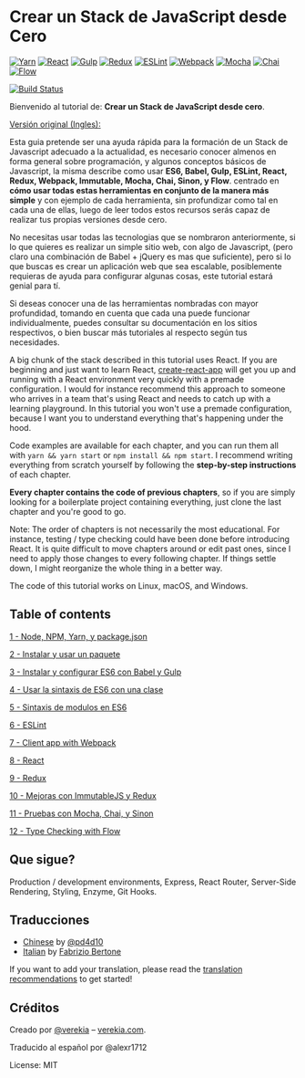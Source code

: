 # Crear un Stack de JavaScript desde Cero

[![Yarn](/img/yarn.png)](https://yarnpkg.com/)
[![React](/img/react.png)](https://facebook.github.io/react/)
[![Gulp](/img/gulp.png)](http://gulpjs.com/)
[![Redux](/img/redux.png)](http://redux.js.org/)
[![ESLint](/img/eslint.png)](http://eslint.org/)
[![Webpack](/img/webpack.png)](https://webpack.github.io/)
[![Mocha](/img/mocha.png)](https://mochajs.org/)
[![Chai](/img/chai.png)](http://chaijs.com/)
[![Flow](/img/flow.png)](https://flowtype.org/)

[![Build Status](https://travis-ci.org/verekia/js-stack-from-scratch.svg?branch=master)](https://travis-ci.org/verekia/js-stack-from-scratch)

Bienvenido al tutorial de: **Crear un Stack de JavaScript  desde cero**.

[Versión original (Ingles):](https://github.com/verekia/js-stack-from-scratch) 

Esta guia pretende ser una ayuda rápida para la formación de un Stack de Javascript adecuado a la actualidad, es necesario conocer almenos en forma general sobre programación, y algunos conceptos básicos de Javascript, la misma describe como usar **ES6, Babel, Gulp, ESLint, React, Redux, Webpack, Immutable, Mocha, Chai, Sinon, y Flow**.  centrado en **cómo usar todas estas herramientas en conjunto de la manera más simple** y con ejemplo de cada herramienta, sin profundizar como tal en cada una de ellas, luego de leer todos estos recursos serás capaz de realizar tus propias versiones desde cero.

No necesitas usar todas las tecnologias que se nombraron anteriormente, si lo que quieres es realizar un simple sitio web, con algo de Javascript, (pero claro una combinación de Babel + jQuery es mas que suficiente), pero si lo que buscas es crear un aplicación web que sea escalable, posiblemente requieras de ayuda para configurar algunas cosas, este tutorial estará genial para tí.

Si deseas conocer una de las herramientas nombradas con mayor profundidad, tomando en cuenta que cada una puede funcionar individualmente, puedes consultar su documentación en los sitios respectivos, o bien buscar más tutoriales al respecto según tus necesidades.

A big chunk of the stack described in this tutorial uses React. If you are beginning and just want to learn React, [create-react-app](https://github.com/facebookincubator/create-react-app) will get you up and running with a React environment very quickly with a premade configuration. I would for instance recommend this approach to someone who arrives in a team that's using React and needs to catch up with a learning playground. In this tutorial you won't use a premade configuration, because I want you to understand everything that's happening under the hood.

Code examples are available for each chapter, and you can run them all with `yarn && yarn start` or `npm install && npm start`. I recommend writing everything from scratch yourself by following the **step-by-step instructions** of each chapter.

**Every chapter contains the code of previous chapters**, so if you are simply looking for a boilerplate project containing everything, just clone the last chapter and you're good to go.

Note: The order of chapters is not necessarily the most educational. For instance, testing / type checking could have been done before introducing React. It is quite difficult to move chapters around or edit past ones, since I need to apply those changes to every following chapter. If things settle down, I might reorganize the whole thing in a better way.

The code of this tutorial works on Linux, macOS, and Windows.

## Table of contents

[1 - Node, NPM, Yarn, y package.json](/tutorial/1-node-npm-yarn-package-json)

[2 - Instalar y usar un paquete](/tutorial/2-packages)

[3 - Instalar y configurar ES6 con Babel y Gulp](/tutorial/3-es6-babel-gulp)

[4 - Usar la sintaxis  de ES6 con una clase](/tutorial/4-es6-syntax-class)

[5 - Sintaxis de modulos en ES6](/tutorial/5-es6-modules-syntax)

[6 - ESLint](/tutorial/6-eslint)

[7 - Client app with Webpack](/tutorial/7-client-webpack)

[8 - React](/tutorial/8-react)

[9 - Redux](/tutorial/9-redux)

[10 - Mejoras con ImmutableJS y Redux](/tutorial/10-immutable-redux-improvements)

[11 - Pruebas con Mocha, Chai, y Sinon](/tutorial/11-testing-mocha-chai-sinon)

[12 - Type Checking with Flow](/tutorial/12-flow)

## Que sigue?

Production / development environments, Express, React Router, Server-Side Rendering, Styling, Enzyme, Git Hooks.

## Traducciones

- [Chinese](https://github.com/pd4d10/js-stack-from-scratch) by [@pd4d10](http://github.com/pd4d10)
- [Italian](https://github.com/fbertone/js-stack-from-scratch) by [Fabrizio Bertone](https://github.com/fbertone)

If you want to add your translation, please read the [translation recommendations](/how-to-translate.md) to get started!

## Créditos

Creado por [@verekia](https://twitter.com/verekia) – [verekia.com](http://verekia.com/).

Traducido al español por @alexr1712

License: MIT
